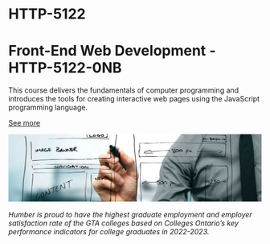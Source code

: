 # HTTP-5122
# Front-End Web Development - HTTP-5122-0NB

This course delivers the fundamentals of computer programming and introduces the tools for creating interactive web pages using the JavaScript programming language.

[See more](https://www.humber.ca/course.html?code=HTTP%205122)

![img](web-development-certificate.jpg)

*Humber is proud to have the highest graduate employment and employer satisfaction rate of the GTA colleges based on Colleges Ontario’s key performance indicators for college graduates in 2022-2023.*